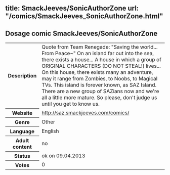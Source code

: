 title: SmackJeeves/SonicAuthorZone
url: "/comics/SmackJeeves_SonicAuthorZone.html"
---
Dosage comic SmackJeeves/SonicAuthorZone
-----------------------------------------

<table class="comicinfo">
<tr>
<th>Description</th><td>Quote from Team Renegade: &quot;Saving the world... From Peace~&quot; On an island far out into the sea, there exists a house... A house in which a group of ORIGINAL CHARACTERS (DO NOT STEAL!) lives... On this house, there exists many an adventure, may it range from Zombies, to Noobs, to Magical TVs. This island is forever known, as SAZ Island. There are a new group of SAZians now and we're all a little more mature. So please, don't judge us until you get to know us.</td>
</tr>
<tr>
<th>Website</th><td><a href="http://saz.smackjeeves.com/comics/">http://saz.smackjeeves.com/comics/</a></td>
</tr>
<tr>
<th>Genre</th><td>Other</td>
</tr>
<tr>
<th>Language</th><td>English</td>
</tr>
<tr>
<th>Adult content</th><td>no</td>
</tr>
<tr>
<th>Status</th><td>ok on 09.04.2013</td>
</tr>
<tr>
<th>Votes</th><td>0</div></td>
</tr>
</table>
